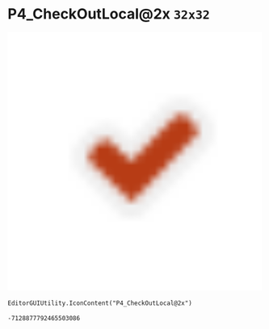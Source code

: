 # P4_CheckOutLocal@2x `32x32`
<img src="/img/P4_CheckOutLocal@2x.png" width=512 height=512>

``` CSharp
EditorGUIUtility.IconContent("P4_CheckOutLocal@2x")
```
```
-7128877792465503086
```
